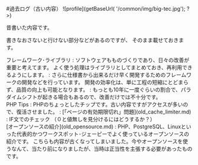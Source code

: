 #過去ログ（古い内容） ![profile](<?php echo $_ctrl->getBaseUrl( '/common/img/big-tec.jpg'); ?>)

昔書いた内容です。

書きなおさないと行けない部分などがあるのですが、
そのまま載せておきます。

<div class="dtBox span8" markdown="1">
フレームワーク･ライブラリ
: ソフトウェアもものづくりであり、日々の改善が重要と考えてます。
よく使う処理はライブラリとしてまとめておき、再利用できるようにします。
: さらに仕様書から出来るだけ早く開発するためのフレームワークの開発などを行っています。
開発の効率化は、単に工程の短縮にとどまらず、品質の向上も可能となります。
: もっとも10年に一度ぐらいの割合で、パラダイムシフトが起きる場合もあるので、改善だけでは不十分です。
</div>

<div class="dtBox span8" markdown="1">
PHP Tips
: PHPのちょっとしたチップです。古い内容ですがアクセスが多いので、復活させました。
: [「ページの有効期限切れ」問題](old_cache_limiter.md)
: IF文でのチェック （０と値無しを見分けるにはどうするか？）
</div>

<div class="dtBox span8" markdown="1">
[オープンソースの紹介](old_opensource.md)
: PHP、PostgreSQL、Linuxといった代表的かつワークスポット･ジェーピーでよく使っているオープンソースの紹介です。
こちらも内容が古くなってしまいました。今やオープンソースを使うなんて、当たり前になりましたが、当時は正当性を主張する必要があったものです。
</div>

